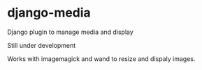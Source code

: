 django-media
============

Django plugin to manage media and display

Still under development

Works with imagemagick and wand to resize and dispaly images.



